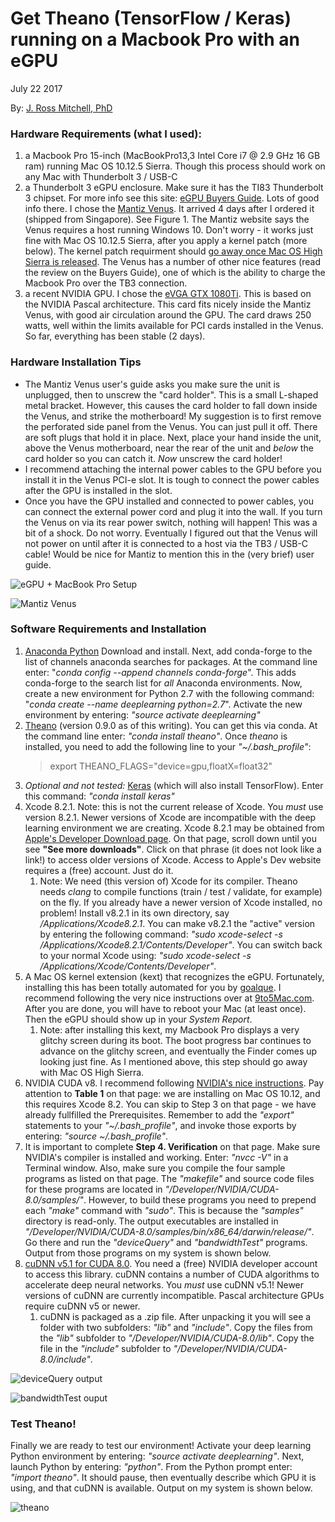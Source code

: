 # Get Theano (TensorFlow / Keras) running on a Macbook Pro with an eGPU
July 22 2017

By: [J. Ross Mitchell, PhD](mailto:joseph.ross.mitchell@gmail.com)

### Hardware Requirements (what I used):
1. a Macbook Pro 15-inch (MacBookPro13,3 Intel Core i7 @ 2.9 GHz 16 GB ram) running Mac OS 10.12.5 Sierra. Though this process should work on any Mac with Thunderbolt 3 / USB-C
1. a Thunderbolt 3 eGPU enclosure. Make sure it has the TI83 Thunderbolt 3 chipset. For more info see this site: [eGPU Buyers Guide](https://egpu.io/external-gpu-buyers-guide-2017/). Lots of good info there. I chose the [Mantiz Venus](https://mymantiz.com/collections/shop/products/mz-02-venus?variant=28876425155). It arrived 4 days after I ordered it (shipped from Singapore). See Figure 1. The Mantiz website says the Venus requires a host running Windows 10. Don't worry - it works just fine with Mac OS 10.12.5 Sierra, after you apply a kernel patch (more below). The kernel patch requirment should [go away once Mac OS High Sierra is released](https://9to5mac.com/2017/06/07/hands-on-macos-high-sierra-native-egpu-support-shows-promise-video/). The Venus has a number of other nice features (read the review on the Buyers Guide), one of which is the ability to charge the Macbook Pro over the TB3 connection.
1. a recent NVIDIA GPU. I chose the [eVGA GTX 1080Ti](https://www.amazon.com/gp/product/B06Y11DFZ3/). This is based on the NVIDIA Pascal architecture. This card fits nicely inside the Mantiz Venus, with good air circulation around the GPU. The card draws 250 watts, well within the limits available for PCI cards installed in the Venus. So far, everything has been stable (2 days).

### Hardware Installation Tips
* The Mantiz Venus user's guide asks you make sure the unit is unplugged, then to unscrew the "card holder". This is a small L-shaped metal bracket. However, this causes the card holder to fall down inside the Venus, and strike the motherboard! My suggestion is to first remove the perforated side panel from the Venus. You can just pull it off. There are soft plugs that hold it in place. Next, place your hand inside the unit, above the Venus motherboard, near the rear of the unit and _below_ the card holder so you can catch it. _Now_  unscrew the card holder!
* I recommend attaching the internal power cables to the GPU before you install it in the Venus PCI-e slot. It is tough to connect the power cables after the GPU is installed in the slot.
* Once you have the GPU installed and connected to power cables, you can connect the external power cord and plug it into the wall. If you turn the Venus on via its rear power switch, nothing will happen! This was a bit of a shock. Do not worry. Eventually I figured out that the Venus will not power on until after it is connected to a host via the TB3 / USB-C cable! Would be nice for Mantiz to mention this in the (very brief) user guide.

![eGPU + MacBook Pro Setup](https://user-images.githubusercontent.com/13511772/28494636-0dc371d6-6ee9-11e7-8632-703352874dd2.jpg)

![Mantiz Venus](https://user-images.githubusercontent.com/13511772/28494927-3ca7711a-6ef2-11e7-9657-cb336048fe3d.jpg)

### Software Requirements and Installation
1. [Anaconda Python](https://www.continuum.io) Download and install. Next, add conda-forge to the list of channels anaconda searches for packages. At the command line enter: "_conda config --append channels conda-forge_". This adds conda-forge to the search list for _all_ Anaconda environments. Now, create a new environment for Python 2.7 with the following command: "_conda create --name deeplearning python=2.7_". Activate the new environment by entering: _"source activate deeplearning"_
1. [Theano](http://deeplearning.net/software/theano/) (version 0.9.0 as of this writing). You can get this via conda. At the command line enter: _"conda install theano"_. Once _theano_ is installed, you need to add the following line to your _"~/.bash_profile"_:
    > export THEANO_FLAGS="device=gpu,floatX=float32"
1. _Optional and not tested:_ [Keras](https://keras.io) (which will also install TensorFlow). Enter this command: _"conda install keras"_
1. Xcode 8.2.1. Note: this is not the current release of Xcode. You _must_ use version 8.2.1. Newer versions of Xcode are incompatible with the deep learning environment we are creating. Xcode 8.2.1 may be obtained from [Apple's Developer Download page](https://developer.apple.com/download/more/). On that page, scroll down until you see **"See more downloads"**. Click on that phrase (it does not look like a link!) to access older versions of Xcode. Access to Apple's Dev website requires a (free) account. Just do it. 
    1. Note: We need (this version of) Xcode for its compiler. Theano needs _clang_ to compile functions (train / test / validate, for example) on the fly. If you already have a newer version of Xcode installed, no problem! Install v8.2.1 in its own directory, say _/Applications/Xcode8.2.1_. You can make v8.2.1 the "active" version by entering the following command: _"sudo xcode-select -s /Applications/Xcode8.2.1/Contents/Developer"_. You can switch back to your normal Xcode using: _"sudo xcode-select -s /Applications/Xcode/Contents/Developer"_.
1. A Mac OS kernel extension (kext) that recognizes the eGPU. Fortunately, installing this has been totally automated for you by [goalque](https://github.com/goalque/automate-eGPU). I recommend following the very nice instructions over at [9to5Mac.com](https://9to5mac.com/2017/04/11/hands-on-powering-the-macbook-pro-with-an-egpu-using-nvidias-new-pascal-drivers/). After you are done, you will have to reboot your Mac (at least once). Then the eGPU should show up in your _System Report_. 
    1. Note: after installing this kext, my Macbook Pro displays a very glitchy screen during its boot. The boot progress bar continues to advance on the glitchy screen, and eventually the Finder comes up looking just fine. As I mentioned above, this step should go away with Mac OS High Sierra.
1. NVIDIA CUDA v8. I recommend following [NVIDIA's nice instructions](http://docs.nvidia.com/cuda/cuda-installation-guide-mac-os-x). Pay attention to **Table 1** on that page: we are installing on Mac OS 10.12, and this requires Xcode 8.2. You can skip to Step 3 on that page - we have already fullfilled the Prerequisites. Remember to add the _"export"_ statements to your _"~/.bash_profile"_, and invoke those exports by entering: _"source ~/.bash_profile"_.
1. It is important to complete **Step 4. Verification** on that page. Make sure NVIDIA's compiler is installed and working. Enter: _"nvcc -V"_ in a Terminal window. Also, make sure you compile the four sample programs as listed on that page. The _"makefile"_ and source code files for these programs are located in _"/Developer/NVIDIA/CUDA-8.0/samples/"_. However, to build these programs you need to prepend each _"make"_ command with _"sudo"_. This is because the _"samples"_ directory is read-only. The output executables are installed in _"/Developer/NVIDIA/CUDA-8.0/samples/bin/x86_64/darwin/release/"_. Go there and run the _"deviceQuery"_ and _"bandwidthTest"_ programs. Output from those programs on my system is shown below.
1. [cuDNN v5.1 for CUDA 8.0](https://developer.nvidia.com/rdp/cudnn-download). You need a (free) NVIDIA developer account to access this library. cuDNN contains a number of CUDA algorithms to accelerate deep neural networks. You _must_ use cuDNN v5.1! Newer versions of cuDNN are currently incompatible. Pascal architecture GPUs require cuDNN v5 or newer.
    1. cuDNN is packaged as a .zip file. After unpacking it you will see a folder with two subfolders: _"lib"_ and _"include"_. Copy the files from the _"lib"_ subfolder to _"/Developer/NVIDIA/CUDA-8.0/lib"_. Copy the file in the _"include"_ subfolder to _"/Developer/NVIDIA/CUDA-8.0/include"_.

![deviceQuery output](https://user-images.githubusercontent.com/13511772/28495273-4ba03a3a-6efc-11e7-8059-3aef12a07bf7.png)

![bandwidthTest ouput](https://user-images.githubusercontent.com/13511772/28495276-4fa9565c-6efc-11e7-835a-ebbbf48b8a51.png)


### Test Theano!

Finally we are ready to test our environment! Activate your deep learning Python environment by entering: _"source activate deeplearning"_. Next, launch Python by entering: _"python"_. From the Python prompt enter: _"import theano"_. It should pause, then eventually describe which GPU it is using, and that cuDNN is available. Output on my system is shown below.

![theano](https://user-images.githubusercontent.com/13511772/28495497-76fb71b6-6f03-11e7-8c53-f420aae5969a.png)


